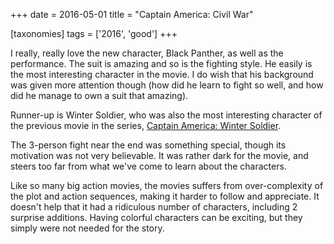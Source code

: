 +++
date = 2016-05-01
title = "Captain America: Civil War"

[taxonomies]
tags = ['2016', 'good']
+++

I really, really love the new character, Black Panther, as well as the
performance. The suit is amazing and so is the fighting style. He easily
is the most interesting character in the movie. I do wish that his
background was given more attention though (how did he learn to fight so
well, and how did he manage to own a suit that amazing).

Runner-up is Winter Soldier, who was also the most interesting character
of the previous movie in the series, [Captain America: Winter Soldier].

The 3-person fight near the end was something special, though its
motivation was not very believable. It was rather dark for the movie,
and steers too far from what we\'ve come to learn about the characters.

Like so many big action movies, the movies suffers from over-complexity
of the plot and action sequences, making it harder to follow and
appreciate. It doesn\'t help that it had a ridiculous number of
characters, including 2 surprise additions. Having colorful characters
can be exciting, but they simply were not needed for the story.

  [Captain America: Winter Soldier]: http://movies.tshepang.net/captain-america-the-winter-soldier-2014
